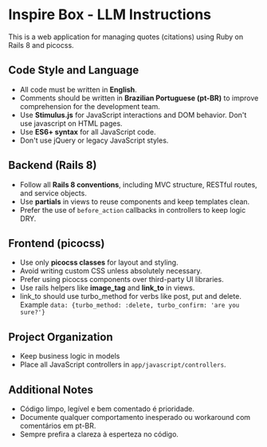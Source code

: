# Inspire Box - LLM Instructions

This is a web application for managing quotes (citations) using Ruby on Rails 8 and picocss.

## Code Style and Language

- All code must be written in **English**.
- Comments should be written in **Brazilian Portuguese (pt-BR)** to improve comprehension for the development team.
- Use **Stimulus.js** for JavaScript interactions and DOM behavior. Don't use javascript on HTML pages.
- Use **ES6+ syntax** for all JavaScript code.
- Don't use jQuery or legacy JavaScript styles.

## Backend (Rails 8)

- Follow all **Rails 8 conventions**, including MVC structure, RESTful routes, and service objects.
- Use **partials** in views to reuse components and keep templates clean.
- Prefer the use of `before_action` callbacks in controllers to keep logic DRY.

## Frontend (picocss)

- Use only **picocss classes** for layout and styling.
- Avoid writing custom CSS unless absolutely necessary.
- Prefer using picocss components over third-party UI libraries.
- Use rails helpers like **image_tag** and **link_to** in views.
- link_to should use turbo_method for verbs like post, put and delete. Example `data: {turbo_method: :delete, turbo_confirm: 'are you sure?'}`

## Project Organization

- Keep business logic in models
- Place all JavaScript controllers in `app/javascript/controllers`.

## Additional Notes

- Código limpo, legível e bem comentado é prioridade.
- Documente qualquer comportamento inesperado ou workaround com comentários em pt-BR.
- Sempre prefira a clareza à esperteza no código.
